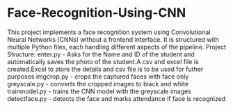 # Face-Recognition-Using-CNN
This project implements a face recognition system using Convolutional Neural Networks (CNNs) without a frontend interface. It is structured with multiple Python files, each handling different aspects of the pipeline.
Project Structure:
enter.py - Asks for the Name and ID of the student and automatically saves the photo of the student.A csv and excel file is created.Excel to store the details and csv file is to be used for futher purposes
imgcrop.py - crops the captured faces with face only
greyscale.py - converts the cropped images to black and white
trainmodel.py - trains the CNN model with the greyscale images
detectface.py - detects the face and marks attendance if face is recognized
